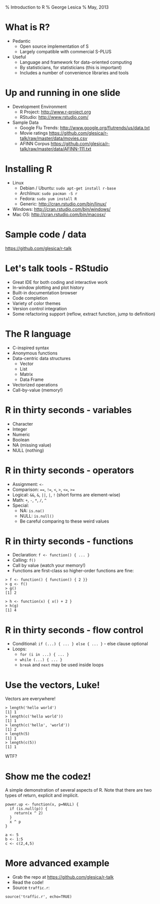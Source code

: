 % Introduction to R
% George Lesica
% May, 2013

# What is R?

  * Pedantic
    * Open source implementation of S
    * Largely compatible with commercial S-PLUS
  * Useful
    * Language and framework for data-oriented computing
    * By statisticians, for statisticians (this is important)
    * Includes a number of convenience libraries and tools

# Up and running in one slide

  * Development Environment
    * R Project: <http://www.r-project.org>
    * RStudio: <http://www.rstudio.com/>
  * Sample Data
    * Google Flu Trends: <http://www.google.org/flutrends/us/data.txt>
    * Movie ratings
    <https://github.com/glesica/r-talk/raw/master/data/movies.csv>
    * AFINN Corpus
    <https://github.com/glesica/r-talk/raw/master/data/AFINN-111.txt>

# Installing R

  * Linux
    * Debian / Ubuntu: `sudo apt-get install r-base`
    * Archlinux: `sudo pacman -S r`
    * Fedora: `sudo yum install R`
    * Generic: <http://cran.rstudio.com/bin/linux/>
  * Windows: <http://cran.rstudio.com/bin/windows/>
  * Mac OS: <http://cran.rstudio.com/bin/macosx/>

# Sample code / data

<https://github.com/glesica/r-talk>

# Let's talk tools - RStudio

  * Great IDE for both coding and interactive work
  * In-window plotting and plot history
  * Built-in documentation browser
  * Code completion
  * Variety of color themes
  * Version control integration
  * Some refactoring support (reflow, extract function, jump to definition)

# The R language

  * C-inspired syntax
  * Anonymous functions
  * Data-centric data structures
    * Vector
    * List
    * Matrix
    * Data Frame
  * Vectorized operations
  * Call-by-value (memory!)

# R in thirty seconds - variables

  * Character
  * Integer
  * Numeric
  * Boolean
  * NA (missing value)
  * NULL (nothing)

# R in thirty seconds - operators

  * Assignment: `<-`
  * Comparison: `==`, `!=`, `<`, `>`, `<=`, `>=`
  * Logical: `&&`, `&`, `||`, `|`, `!` (short forms are element-wise)
  * Math: `+`, `-`, `*`, `/`, `^`
  * Special:
    * NA: `is.na()`
    * NULL: `is.null()`
    * Be careful comparing to these weird values

# R in thirty seconds - functions

  * Declaration: `f <- function() { ... }`
  * Calling: `f()`
  * Call by value (watch your memory!)
  * Functions are first-class so higher-order functions are fine:

```{.r}
> f <- function() { function() { 2 }}
> g <- f()
> g()
[1] 2

> h <- function(x) { x() + 2 }
> h(g)
[1] 4
```

# R in thirty seconds - flow control

  * Conditional: `if (...) { ... } else { ... }` - else clause optional
  * Loops:
    * `for (i in ...) { ... }`
    * `while (...) { ... }`
    * `break` and `next` may be used inside loops

# Use the vectors, Luke!

Vectors are everywhere!

```{.r}
> length('hello world')
[1] 1
> length(c('hello world'))
[1] 1
> length(c('hello', 'world'))
[1] 2
> length(5)
[1] 1
> length(c(5))
[1] 1
```

WTF?

# Show me the codez!

A simple demonstration of several aspects of R. Note that there are two types of
return, explicit and implicit.

```{.r}
power.up <- function(x, p=NULL) {
  if (is.null(p)) {
    return(x ^ 2)
  }
  x ^ p
}

a <- 5
b <- 1:5
c <- c(2,4,5)
```

# More advanced example

  * Grab the repo at <https://github.com/glesica/r-talk>
  * Read the code!
  * Source `traffic.r`:

```{.r}
source('traffic.r', echo=TRUE)
```
